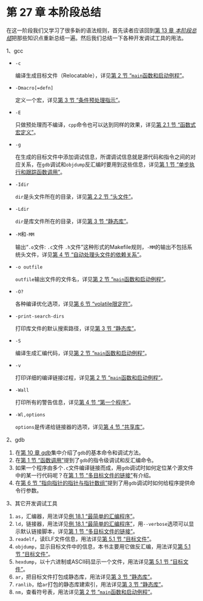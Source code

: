 # 第 27 章 本阶段总结

在这一阶段我们又学习了很多新的语法规则，首先读者应该回到[第 13 章 *本阶段总结*](ch13.html#summary1)把那些知识点重新总结一遍。然后我们总结一下各种开发调试工具的用法。

1、gcc

- `-c`

  编译生成目标文件（Relocatable），详见[第 2 节 “`main`函数和启动例程”](ch19s02.html#asmc.main)。

- `-Dmacro[=defn]`

  定义一个宏，详见[第 3 节 “条件预处理指示”](ch21s03.html#prep.cond)。

- `-E`

  只做预处理而不编译，`cpp`命令也可以达到同样的效果，详见[第 2.1 节 “函数式宏定义”](ch21s02.html#prep.funcmacro)。

- `-g`

  在生成的目标文件中添加调试信息，所谓调试信息就是源代码和指令之间的对应关系，在`gdb`调试和`objdump`反汇编时要用到这些信息，详见[第 1 节 “单步执行和跟踪函数调用”](ch10s01.html#gdb.step)。

- `-Idir`

  `dir`是头文件所在的目录，详见[第 2.2 节 “头文件”](ch20s02.html#link.header)。

- `-Ldir`

  `dir`是库文件所在的目录，详见[第 3 节 “静态库”](ch20s03.html#link.staticlib)。

- `-M`和`-MM`

  输出“`.o`文件: `.c`文件 `.h`文件”这种形式的Makefile规则，`-MM`的输出不包括系统头文件，详见[第 4 节 “自动处理头文件的依赖关系”](ch22s04.html#make.header)。

- `-o outfile`

  `outfile`输出文件的文件名，详见[第 2 节 “`main`函数和启动例程”](ch19s02.html#asmc.main)。

- `-O?`

  各种编译优化选项，详见[第 6 节 “volatile限定符”](ch19s06.html#asmc.volatile)。

- `-print-search-dirs`

  打印库文件的默认搜索路径，详见[第 3 节 “静态库”](ch20s03.html#link.staticlib)。

- `-S`

  编译生成汇编代码，详见[第 2 节 “`main`函数和启动例程”](ch19s02.html#asmc.main)。

- `-v`

  打印详细的编译链接过程，详见[第 2 节 “`main`函数和启动例程”](ch19s02.html#asmc.main)。

- `-Wall`

  打印所有的警告信息，详见[第 4 节 “第一个程序”](intro.helloworld.html)。

- `-Wl,options`

  `options`是传递给链接器的选项，详见[第 4 节 “共享库”](ch20s04.html#link.shared)。

2、gdb

1. 在[第 10 章 *gdb*](ch10.html#gdb)集中介绍了`gdb`的基本命令和调试方法。
2. 在[第 1 节 “函数调用”](ch19s01.html#asmc.funccall)提到了`gdb`的指令级调试和反汇编命令。
3. 如果一个程序由多个`.c`文件编译链接而成，用`gdb`调试时如何定位某个源文件中的某一行代码呢？在[第 1 节 “多目标文件的链接”](ch20s01.html#link.basic)有介绍。
4. 在[第 6 节 “指向指针的指针与指针数组”](ch23s06.html#pointer.parray)提到了用`gdb`调试时如何给程序提供命令行参数。

3、其它开发调试工具

1. `as`，汇编器，用法详见[例 18.1 “最简单的汇编程序”](ch18s01.html#asm.simpleasm)。
2. `ld`，链接器，用法详见[例 18.1 “最简单的汇编程序”](ch18s01.html#asm.simpleasm)，用`--verbose`选项可以显示默认链接脚本，详见[第 1 节 “多目标文件的链接”](ch20s01.html#link.basic)。
3. `readelf`，读ELF文件信息，用法详见[第 5.1 节 “目标文件”](ch18s05.html#asm.relocatable)。
4. `objdump`，显示目标文件中的信息，本书主要用它做反汇编，用法详见[第 5.1 节 “目标文件”](ch18s05.html#asm.relocatable)。
5. `hexdump`，以十六进制或ASCII码显示一个文件，用法详见[第 5.1 节 “目标文件”](ch18s05.html#asm.relocatable)。
6. `ar`，把目标文件打包成静态库，用法详见[第 3 节 “静态库”](ch20s03.html#link.staticlib)。
7. `ranlib`，给`ar`打包的静态库建索引，用法详见[第 3 节 “静态库”](ch20s03.html#link.staticlib)。
8. `nm`，查看符号表，用法详见[第 2 节 “`main`函数和启动例程”](ch19s02.html#asmc.main)。